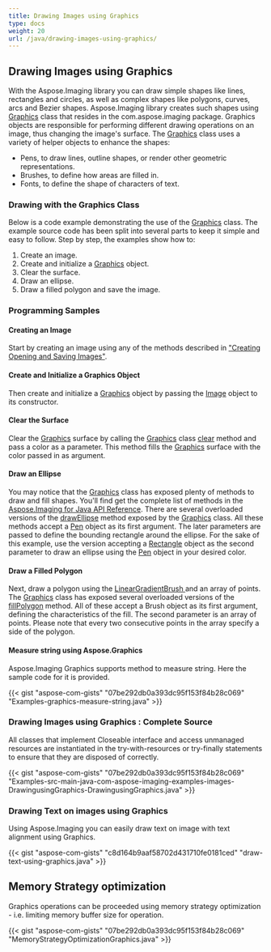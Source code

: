 ```yaml
---
title: Drawing Images using Graphics
type: docs
weight: 20
url: /java/drawing-images-using-graphics/
---
```


## **Drawing Images using Graphics**
With the Aspose.Imaging library you can draw simple shapes like lines, rectangles and circles, as well as complex shapes like polygons, curves, arcs and Bezier shapes. Aspose.Imaging library creates such shapes using [Graphics](https://apireference.aspose.com/imaging/java/com.aspose.imaging/Graphics) class that resides in the com.aspose.imaging package. Graphics objects are responsible for performing different drawing operations on an image, thus changing the image's surface. The [Graphics](https://apireference.aspose.com/imaging/java/com.aspose.imaging/Graphics) class uses a variety of helper objects to enhance the shapes:

- Pens, to draw lines, outline shapes, or render other geometric representations.
- Brushes, to define how areas are filled in.
- Fonts, to define the shape of characters of text.
### **Drawing with the Graphics Class**
Below is a code example demonstrating the use of the [Graphics](https://apireference.aspose.com/imaging/java/com.aspose.imaging/Graphics) class. The example source code has been split into several parts to keep it simple and easy to follow. Step by step, the examples show how to:

1. Create an image.
1. Create and initialize a [Graphics](https://apireference.aspose.com/imaging/java/com.aspose.imaging/Graphics) object.
1. Clear the surface.
1. Draw an ellipse.
1. Draw a filled polygon and save the image.
### **Programming Samples**
#### **Creating an Image**
Start by creating an image using any of the methods described in ["Creating Opening and Saving Images"](/imaging/java/creating-opening-and-saving-images/).

#### **Create and Initialize a Graphics Object**
Then create and initialize a [Graphics](https://apireference.aspose.com/imaging/java/com.aspose.imaging/Graphics) object by passing the [Image](https://apireference.aspose.com/imaging/java/com.aspose.imaging/Image) object to its constructor.

#### **Clear the Surface**
Clear the [Graphics](https://apireference.aspose.com/imaging/java/com.aspose.imaging/Graphics) surface by calling the [Graphics](https://apireference.aspose.com/imaging/java/com.aspose.imaging/Graphics) class [clear](https://apireference.aspose.com/imaging/java/com.aspose.imaging/Graphics#clear-com.aspose.imaging.Color-) method and pass a color as a parameter. This method fills the [Graphics](https://apireference.aspose.com/imaging/java/com.aspose.imaging/Graphics) surface with the color passed in as argument.

#### **Draw an Ellipse**
You may notice that the [Graphics](https://apireference.aspose.com/imaging/java/com.aspose.imaging/Graphics) class has exposed plenty of methods to draw and fill shapes. You'll find get the complete list of methods in the [Aspose.Imaging for Java API Reference](https://apireference.aspose.com/imaging/java). There are several overloaded versions of the [drawEllipse](https://apireference.aspose.com/imaging/java/com.aspose.imaging/Graphics#drawEllipse-com.aspose.imaging.Pen) method exposed by the [Graphics](https://apireference.aspose.com/imaging/java/com.aspose.imaging/Graphics) class. All these methods accept a [Pen](https://apireference.aspose.com/imaging/java/com.aspose.imaging/Pen) object as its first argument. The later parameters are passed to define the bounding rectangle around the ellipse. For the sake of this example, use the version accepting a [Rectangle](https://apireference.aspose.com/imaging/java/com.aspose.imaging/Rectangle) object as the second parameter to draw an ellipse using the [Pen](https://apireference.aspose.com/imaging/java/com.aspose.imaging/Pen) object in your desired color.

#### **Draw a Filled Polygon**
Next, draw a polygon using the [LinearGradientBrush ](https://apireference.aspose.com/imaging/java/com.aspose.imaging.brushes/LinearGradientBrush) and an array of points. The [Graphics](https://apireference.aspose.com/imaging/java/com.aspose.imaging/Graphics) class has exposed several overloaded versions of the [fillPolygon](https://apireference.aspose.com/imaging/java/com.aspose.imaging/Graphics#fillPolygon-com.aspose.imaging.Brush-com.aspose.imaging.Point:A-) method. All of these accept a Brush object as its first argument, defining the characteristics of the fill. The second parameter is an array of points. Please note that every two consecutive points in the array specify a side of the polygon.

#### **Measure string using Aspose.Graphics**
Aspose.Imaging Graphics supports method to measure string. Here the sample code for it is provided.

{{< gist "aspose-com-gists" "07be292db0a393dc95f153f84b28c069" "Examples-graphics-measure-string.java" >}}

### **Drawing Images using Graphics : Complete Source**
All classes that implement Closeable interface and access unmanaged resources are instantiated in the try-with-resources or try-finally statements to ensure that they are disposed of correctly.

{{< gist "aspose-com-gists" "07be292db0a393dc95f153f84b28c069" "Examples-src-main-java-com-aspose-imaging-examples-images-DrawingusingGraphics-DrawingusingGraphics.java" >}}

### **Drawing Text on images using Graphics**
Using Aspose.Imaging you can easily draw text on image with text alignment using Graphics.

{{< gist "aspose-com-gists" "c8d164b9aaf58702d431710fe0181ced" "draw-text-using-graphics.java" >}}

## **Memory Strategy optimization**
Graphics operations can be proceeded using memory strategy optimization - i.e. limiting memory buffer size for operation.

{{< gist "aspose-com-gists" "07be292db0a393dc95f153f84b28c069" "MemoryStrategyOptimizationGraphics.java" >}}
